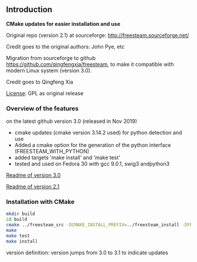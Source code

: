 ## Introduction

**CMake updates for easier installation and use**

Original repo (version 2.1) at sourceforge: <http://freesteam.sourceforge.net/>

Credit goes to the original authors: John Pye, etc

Migration from sourceforge to github <https://github.com/qingfengxia/freesteam>, to make it compatible with modern Linux system (version 3.0).

Credit goes to Qingfeng Xia

[License](LICENSE.txt): GPL as original release

### Overview of the features 

on the latest github version 3.0 (released in Nov 2019)

+ cmake updates (cmake version 3.14.2 used) for python detection and use 
+ Added a cmake option for the generation of the python interface (FREESTEAM_WITH_PYTHON) 
+ added targets 'make install' and 'make test' 
+ tested and used on Fedora 30 with gcc 9.0.1, swig3 andpython3

[Readme of version 3.0](README-3.0.md)

[Readme of version 2.1](README-2.1.txt)

### Installation with CMake

```bash
mkdir build
cd build
cmake ../freesteam_src -DCMAKE_INSTALL_PREFIX=../freesteam_install -DFREESTEAM_WITH_PYTHON=ON
make
make test 
make install 
```

version definition: version jumps from 3.0 to 3.1 to indicate updates

